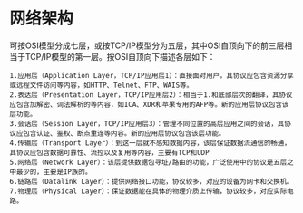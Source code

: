 # 网络架构 #
可按OSI模型分成七层，或按TCP/IP模型分为五层，其中OSI自顶向下的前三层相当于TCP/IP模型的第一层。按OSI自顶向下描述各层如下：

    1.应用层（Application Layer，TCP/IP应用层1）：直接面对用户，其协议应包含资源分享或远程文件访问等内容，如HTTP、Telnet、FTP、WAIS等。
    2.表达层（Presentation Layer，TCP/IP应用层2）：相当于1.和底部层次的翻译，其协议应包含加解密、词法解析的等内容，如ICA、XDR和苹果专用的AFP等。新的应用层协议包含该层功能。
    3.会话层（Session Layer，TCP/IP应用层3）：管理不同位置的高层应用之间的会话，其协议应包含认证、鉴权、断点重连等内容。新的应用层协议包含该层功能。
    4.传输层（Transport Layer）：到这一层就不感知数据内容，该层保证数据流通信的畅通，其协议应包含数据可靠性、流控以及复用等内容，主要有TCP和UDP
    5.网络层（Network Layer）：该层提供数据包寻址/路由的功能，广泛使用中的协议是五层之中最少的，主要是IP族的。
    6.链路层（Datalink Layer）：提供网络接口功能，协议较多，对应的设备为网卡和交换机。
    7.物理层（Physical Layer）：保证数据能在具体的物理介质上传输，协议较多，对应实际电路。
